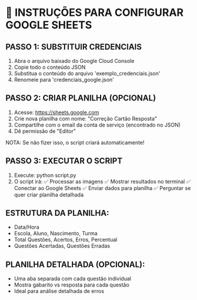 # 🚀 INSTRUÇÕES PARA CONFIGURAR GOOGLE SHEETS

## PASSO 1: SUBSTITUIR CREDENCIAIS
1. Abra o arquivo baixado do Google Cloud Console
2. Copie todo o conteúdo JSON
3. Substitua o conteúdo do arquivo 'exemplo_credenciais.json'
4. Renomeie para 'credenciais_google.json'

## PASSO 2: CRIAR PLANILHA (OPCIONAL)
1. Acesse: https://sheets.google.com
2. Crie nova planilha com nome: "Correção Cartão Resposta"
3. Compartilhe com o email da conta de serviço (encontrado no JSON)
4. Dê permissão de "Editor"

NOTA: Se não fizer isso, o script criará automaticamente!

## PASSO 3: EXECUTAR O SCRIPT
1. Execute: python script.py
2. O script irá:
   ✅ Processar as imagens
   ✅ Mostrar resultados no terminal
   ✅ Conectar ao Google Sheets
   ✅ Enviar dados para planilha
   ✅ Perguntar se quer criar planilha detalhada

## ESTRUTURA DA PLANILHA:
- Data/Hora
- Escola, Aluno, Nascimento, Turma
- Total Questões, Acertos, Erros, Percentual
- Questões Acertadas, Questões Erradas

## PLANILHA DETALHADA (OPCIONAL):
- Uma aba separada com cada questão individual
- Mostra gabarito vs resposta para cada questão
- Ideal para análise detalhada de erros
